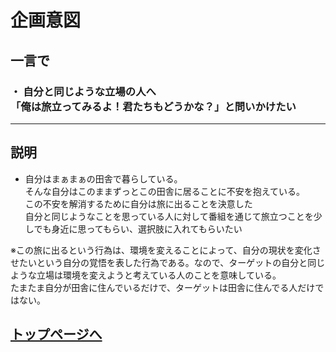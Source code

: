 # 企画意図

## 一言で
### ・ 自分と同じような立場の人へ<br>「俺は旅立ってみるよ！君たちもどうかな？」と問いかけたい
---
## 説明

- 自分はまぁまぁの田舎で暮らしている。<br>
そんな自分はこのままずっとこの田舎に居ることに不安を抱えている。<br>
この不安を解消するために自分は旅に出ることを決意した<br>
自分と同じようなことを思っている人に対して番組を通じて旅立つことを少しでも身近に思ってもらい、選択肢に入れてもらいたい<br>

※この旅に出るという行為は、環境を変えることによって、自分の現状を変化させたいという自分の覚悟を表した行為である。なので、ターゲットの自分と同じような立場は環境を変えようと考えている人のことを意味している。<br>たまたま自分が田舎に住んでいるだけで、ターゲットは田舎に住んでる人だけではない。


## [トップページへ](../index.md)